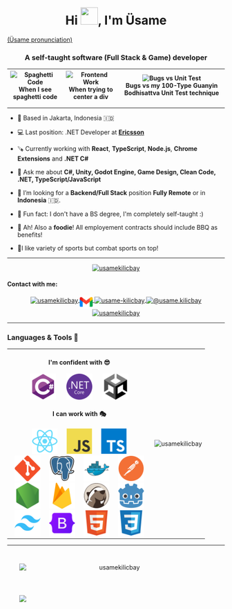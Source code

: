 <h1 align="center">Hi <img src="https://raw.githubusercontent.com/MartinHeinz/MartinHeinz/master/wave.gif" width="40px" height="40px" />, I'm Üsame </h1>

[(Üsame pronunciation)](https://drive.google.com/file/d/1fFIVoylwxUhcrxc8uFCabuRK4Yu5f0Fz/view?usp=drive_link)

<h3 align="center">A self-taught software (Full Stack & Game) developer</h3>

| ![Spaghetti Code](https://media.tenor.com/EXBaKnJud_AAAAAd/leorio-hxh.gif) <br> When I see spaghetti code | ![Frontend Work](https://media.tenor.com/Rha6TlXId_oAAAAd/gon-freecss-wondering.gif) <br> When trying to center a div | ![Bugs vs Unit Test](https://media.tenor.com/WP2fTVOkNlIAAAAd/hunter-x-hunter-netero.gif) <br> Bugs vs my 100-Type Guanyin Bodhisattva Unit Test technique |
| :-------------------------------------------------------------------------------------------------------: | :-------------------------------------------------------------------------------------------------------------------: | :--------------------------------------------------------------------------------------------------------------------------------------------------------: |

---

- 📍 Based in Jakarta, Indonesia 🇮🇩

- 💻 Last position: .NET Developer at **[Ericsson](https://www.ericsson.com/en)**

- 🪚 Currently working with **React**, **TypeScript**, **Node.js**, **Chrome Extensions** and **.NET C#**

- 💬 Ask me about **C#, Unity, Godot Engine, Game Design, Clean Code, .NET, TypeScript/JavaScript**

- 🧐 I’m looking for a **Backend/Full Stack** position **Fully Remote** or in **Indonesia** 🇮🇩.

- 🐸 Fun fact: I don't have a BS degree, I'm completely self-taught :)

- 🍕 Ah! Also a **foodie**! All employement contracts should include BBQ as benefits!

- 🥊I like variety of sports but combat sports on top!

<!-- <p align="left">
  <img src="https://komarev.com/ghpvc/?username=usamekilicbay&label=Profile%20views&color=0e75b6&style=flat" alt="usamekilicbay" />
</p> -->

---

<p align="center">
  <a href="https://github.com/ryo-ma/github-profile-trophy">
    <img
      src="https://github-profile-trophy.vercel.app/?username=usamekilicbay&margin-w=10&column=3&theme=onedark&title=MultiLanguage,Commits,Repositories,"
      alt="usamekilicbay"
    />
  </a>
</p>

<!-- ### Blogs posts -->
<!-- BLOG-POST-LIST:START -->
<!-- BLOG-POST-LIST:END -->
<h4 align="left">Contact with me:</h4>
<div align="center">
    <a
        href="https://linkedin.com/in/usame-kilicbay"
        target="blank"
    >
        <img
            align="center"
            src="https://raw.githubusercontent.com/rahuldkjain/github-profile-readme-generator/master/src/images/icons/Social/linked-in-alt.svg"
            alt="usamekilicbay"
            height="30"
            width="30"
        />
    </a>
    <a
        href="mailto:usame.kilicbay@gmail.com"
        target="blank"
    >
        <img
            align="middle"
            src="logo/gmail-logo.png"
            alt="usame.kilicbay"
            height="30"
            width="30"
        />
    </a>
    <a
        href="https://stackoverflow.com/users/usame-kilicbay"
        target="blank"
    >
        <img
            align="center"
            src="https://raw.githubusercontent.com/rahuldkjain/github-profile-readme-generator/master/src/images/icons/Social/stack-overflow.svg"
            alt="usame-kilicbay"
            height="30"
            width="30"
        />
    </a>
    <a
        href="https://medium.com/@usame.kilicbay"
        target="blank"
    >
        <img
            align="center"
            src="https://raw.githubusercontent.com/rahuldkjain/github-profile-readme-generator/master/src/images/icons/Social/medium.svg"
            alt="@usame.kilicbay"
            height="30"
            width="30"
        />
    </a>
    <a
        href="https://www.leetcode.com/usamekilicbay"
        target="blank"
    >
        <img
            align="center"
            src="https://raw.githubusercontent.com/rahuldkjain/github-profile-readme-generator/master/src/images/icons/Social/leet-code.svg"
            alt="usamekilicbay"
            height="30"
            width="30"
        />
    </a>
</div>

---

<div align="center">
    <h3 align="start">Languages & Tools 🧰</h3>
    <table width="100%">
        <tr width="60%">
            <!-- First Column: Tools -->
            <td align="center">
                <h4 style="text-align: center">I'm confident with 😎</h4>
                <div>
                    <a
                        href="https://docs.microsoft.com/en-us/dotnet/csharp/"
                        style="margin: 0px 10px; text-decoration: none"
                        target="_blank"
                        rel="noreferrer"
                    >
                        <img
                            src="https://raw.githubusercontent.com/devicons/devicon/master/icons/csharp/csharp-original.svg"
                            alt="csharp"
                            width="60"
                            height="60"
                        />
                    </a>
                    <a
                        href="https://dotnet.microsoft.com/"
                        style="margin: 0px 10px; text-decoration: none"
                        target="_blank"
                        rel="noreferrer"
                    >
                        <img
                            src="https://raw.githubusercontent.com/devicons/devicon/master/icons/dotnetcore/dotnetcore-original.svg"
                            alt="dotnetcore"
                            width="60"
                            height="60"
                        />
                        <a
                            href="https://unity.com/"
                            style="margin: 0px 10px; text-decoration: none"
                            target="_blank"
                            rel="noreferrer"
                        >
                            <img
                                src="https://raw.githubusercontent.com/devicons/devicon/master/icons/unity/unity-original.svg"
                                alt="unity"
                                width="60"
                                height="60"
                            />
                        </a>
                </div>
                <div>
                    <h4 style="text-align: center">I can work with 🎭 </h4>
                    <div style="display: flex; flex-direction: row; justify-content: center">
                        <a
                            href="https://react.dev/"
                            style="margin: 0px 10px; text-decoration: none"
                            target="_blank"
                            rel="noreferrer"
                        >
                            <img
                                src="https://raw.githubusercontent.com/devicons/devicon/master/icons/react/react-original.svg"
                                alt="react"
                                width="60"
                                height="60"
                            />
                        </a>
                        <a
                            href="https://developer.mozilla.org/en-US/docs/Web/JavaScript"
                            style="margin: 0px 10px; text-decoration: none"
                            target="_blank"
                            rel="noreferrer"
                        >
                            <img
                                src="https://raw.githubusercontent.com/devicons/devicon/master/icons/javascript/javascript-original.svg"
                                alt="javascript"
                                width="60"
                                height="60"
                            />
                        </a>
                        <a
                            href="https://www.typescriptlang.org/"
                            style="margin: 0px 10px; text-decoration: none"
                            target="_blank"
                            rel="noreferrer"
                        >
                            <img
                                src="https://raw.githubusercontent.com/devicons/devicon/master/icons/typescript/typescript-original.svg"
                                alt="typescript"
                                width="60"
                                height="60"
                            />
                        </a>
                    </div>
                    <div style="display: flex; flex-direction: row; justify-content: center">
                        <a
                            href="https://git-scm.com/"
                            style="margin: 0px 10px; text-decoration: none"
                            target="_blank"
                            rel="noreferrer"
                        >
                            <img
                                src="https://raw.githubusercontent.com/devicons/devicon/master/icons/git/git-original.svg"
                                alt="git"
                                width="60"
                                height="60"
                            />
                        </a>
                        <a
                            href="https://postgresql.com"
                            style="margin: 0px 10px; text-decoration: none"
                            target="_blank"
                            rel="noreferrer"
                        >
                            <img
                                src="https://raw.githubusercontent.com/devicons/devicon/master/icons/postgresql/postgresql-original.svg"
                                alt="postgres"
                                width="60"
                                height="60"
                            />
                        </a>
                        <a
                            href="https://www.docker.com/"
                            style="margin: 0px 10px; text-decoration: none"
                            target="_blank"
                            rel="noreferrer"
                        >
                            <img
                                src="https://raw.githubusercontent.com/devicons/devicon/master/icons/docker/docker-original.svg"
                                alt="docker"
                                width="60"
                                height="60"
                            />
                        </a>
                        <a
                            href="https://postman.com"
                            style="margin: 0px 10px; text-decoration: none"
                            target="_blank"
                            rel="noreferrer"
                        >
                            <img
                                src="https://raw.githubusercontent.com/devicons/devicon/master/icons/postman/postman-original.svg"
                                alt="postman"
                                width="60"
                                height="60"
                            />
                        </a>
                    </div>
                    <div style="display: flex; flex-direction: row; justify-content: center">
                        <a
                            href="https://nodejs.org/en"
                            target="_blank"
                            style="margin: 0px 10px; text-decoration: none"
                            rel="noreferrer"
                        >
                            <img
                                src="https://raw.githubusercontent.com/devicons/devicon/master/icons/nodejs/nodejs-original.svg"
                                alt="nodejs"
                                width="60"
                                height="60"
                            />
                        </a>
                        <a
                            href="https://firebase.google.com/"
                            style="margin: 0px 10px; text-decoration: none"
                            target="_blank"
                            rel="noreferrer"
                        >
                            <img
                                src="https://raw.githubusercontent.com/devicons/devicon/master/icons/firebase/firebase-original.svg"
                                alt="firebase"
                                width="60"
                                height="60"
                            />
                        </a>
                        <a
                            href="https://dbeaver.io"
                            style="margin: 0px 10px; text-decoration: none"
                            target="_blank"
                            rel="noreferrer"
                        >
                            <img
                                src="https://raw.githubusercontent.com/devicons/devicon/master/icons/dbeaver/dbeaver-original.svg"
                                alt="dbeaver"
                                width="60"
                                height="60"
                            />
                        </a>
                        <a
                            href="https://godotengine.org/"
                            style="margin: 0px 10px; text-decoration: none"
                            target="_blank"
                            rel="noreferrer"
                        >
                            <img
                                src="https://raw.githubusercontent.com/devicons/devicon/master/icons/godot/godot-original.svg"
                                alt="godotengine"
                                width="60"
                                height="60"
                            />
                        </a>
                    </div>
                    <div style="display: flex; flex-direction: row; justify-content: center">
                        <a
                            href="https://tailwindcss.com//"
                            style="margin: 0px 10px; text-decoration: none"
                            target="_blank"
                            rel="noreferrer"
                        >
                            <img
                                src="https://raw.githubusercontent.com/devicons/devicon/master/icons/tailwindcss/tailwindcss-original.svg"
                                alt="tailwindcss"
                                width="60"
                                height="60"
                            />
                        </a>
                        <a
                            href="https://getbootstrap.com"
                            style="margin: 0px 10px; text-decoration: none"
                            target="_blank"
                            rel="noreferrer"
                        >
                            <img
                                src="https://raw.githubusercontent.com/devicons/devicon/master/icons/bootstrap/bootstrap-original.svg"
                                alt="bootstrap"
                                width="60"
                                height="60"
                            />
                        </a>
                        <a
                            href="https://www.w3.org/html/"
                            style="margin: 0px 10px; text-decoration: none"
                            target="_blank"
                            rel="noreferrer"
                        >
                            <img
                                src="https://raw.githubusercontent.com/devicons/devicon/master/icons/html5/html5-original.svg"
                                alt="html5"
                                width="60"
                                height="60"
                            />
                        </a>
                        <a
                            href="https://www.w3schools.com/css/"
                            style="margin: 0px 10px; text-decoration: none"
                            target="_blank"
                            rel="noreferrer"
                        >
                            <img
                                src="https://raw.githubusercontent.com/devicons/devicon/master/icons/css3/css3-original.svg"
                                alt="css3"
                                width="60"
                                height="60"
                            />
                        </a>
                    </div>
            </td>
            <!-- Second Column: GitHub Stats -->
            <td align="center">
                <img
                    src="https://github-readme-stats-usamekilicbay.vercel.app/api/top-langs?username=usamekilicbay&show_icons=true&locale=en&layout=compact"
                    alt="usamekilicbay"
                />
            </td>
        </tr>
    </table>
</div>

---

<div
    align="center"
    style="display: flex; flex-direction: column"
>
    <img
        style="margin: 2em"
        src="https://github-readme-streak-stats.herokuapp.com/?user=usamekilicbay&"
        alt="usamekilicbay"
    />
    <img
        style="margin: 2em"
        src="https://github-readme-stats-usamekilicbay.vercel.app/api/?username=usamekilicbay&count_private=true&show_icons=true&theme=radical"
    />
</div>
<!--
**usamekilicbay/usamekilicbay** is a ✨ _special_ ✨ repository because its `README.md` (this file) appears on your GitHub profile.

Here are some ideas to get you started:

- 🔭 I’m currently working on ...
- 🌱 I’m currently learning ...
- 👯 I’m looking to collaborate on ...
- 🤔 I’m looking for help with ...
- 💬 Ask me about ...
- 📫 How to reach me: ...
- 😄 Pronouns: ...
- ⚡ Fun fact: ...
  -->
